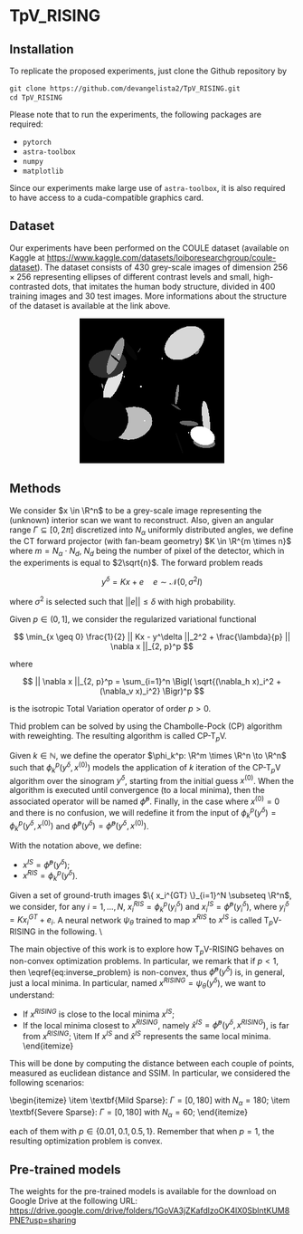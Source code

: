 # TpV_RISING

## Installation
To replicate the proposed experiments, just clone the Github repository by

```
git clone https://github.com/devangelista2/TpV_RISING.git
cd TpV_RISING
```

Please note that to run the experiments, the following packages are required:
- `pytorch`
- `astra-toolbox`
- `numpy`
- `matplotlib`

Since our experiments make large use of `astra-toolbox`, it is also required to have access to a cuda-compatible graphics card. 

## Dataset
Our experiments have been performed on the COULE dataset (available on Kaggle at https://www.kaggle.com/datasets/loiboresearchgroup/coule-dataset). The dataset consists of 430 grey-scale images of dimension $256 \times 256$ representing ellipses of different contrast levels and small, high-contrasted dots, that imitates the human body structure, divided in 400 training images and 30 test images. More informations about the structure of the dataset is available at the link above.

<p align="center">
<img src="./data/COULE/test/gt/0.png">
</p>

## Methods
We consider $x \in \R^n$ to be a grey-scale image representing the (unknown) interior scan we want to reconstruct. Also, given an angular range $\Gamma \subseteq [0, 2\pi]$ discretized into $N_\alpha$ uniformly distributed angles, we define the CT forward projector (with fan-beam geometry) $K \in \R^{m \times n}$ where $m = N_\alpha \cdot N_d$, $N_d$ being the number of pixel of the detector, which in the experiments is equal to $2\sqrt{n}$. The forward problem reads

$$
    y^\delta = Kx + e \quad e \sim \mathcal{N}(0,\sigma^2I)
$$

where $\sigma^2$ is selected such that $||e|| \leq \delta$ with high probability. 

Given $p \in (0, 1]$, we consider the regularized variational functional

$$
    \min_{x \geq 0} \frac{1}{2} || Kx - y^\delta ||_2^2 + \frac{\lambda}{p} || \nabla x ||_{2, p}^p
$$

where 

$$
    || \nabla x ||_{2, p}^p = \sum_{i=1}^n \Bigl( \sqrt{(\nabla_h x)_i^2 + (\nabla_v x)_i^2} \Bigr)^p
$$

is the isotropic Total Variation operator of order $p>0$.

Thid problem can be solved by using the Chambolle-Pock (CP) algorithm with reweighting. The resulting algorithm is called CP-T$_p$V.

Given $k \in \mathbb{N}$, we define the operator $\phi_k^p: \R^m \times \R^n \to \R^n$ such that $\phi_k^p(y^\delta, x^{(0)})$ models the application of $k$ iteration of the CP-T$_p$V algorithm over the sinogram $y^\delta$, starting from the initial guess $x^{(0)}$. When the algorithm is executed until convergence (to a local minima), then the associated operator will be named $\hat{\phi}^p$. Finally, in the case where $x^{(0)} = 0$ and there is no confusion, we will redefine it from the input of $\phi_k^p(y^\delta) = \phi_k^p(y^\delta, x^{(0)})$ and $\hat{\phi}^p(y^\delta) = \hat{\phi}^p(y^\delta, x^{(0)})$. 

With the notation above, we define:

- $x^{IS} = \hat{\phi}^p(y^\delta)$;
- $x^{RIS} = \phi_k^p(y^\delta)$.

Given a set of ground-truth images $\{ x_i^{GT} \}_{i=1}^N \subseteq \R^n$, we consider, for any $i = 1, \dots, N$, $x^{RIS}_i = \phi_k^p(y^\delta_i)$ and $x^{IS}_i = \hat{\phi}^p(y^\delta_i)$, where $y^\delta_i = Kx^{GT}_i + e_i$. A neural network $\psi_\theta$ trained to map $x^{RIS}$ to $x^{IS}$ is called T$_p$V-RISING in the following. \\

The main objective of this work is to explore how T$_p$V-RISING behaves on non-convex optimization problems. In particular, we remark that if $p<1$, then \eqref{eq:inverse_problem} is non-convex, thus $\hat{\phi}^p(y^\delta)$ is, in general, just a local minima. In particular, named $x^{RISING} = \psi_\theta(y^\delta)$, we want to understand:

- If $x^{RISING}$ is close to the local minima $x^{IS}$;
- If the local minima closest to $x^{RISING}$, namely $\hat{x}^{IS} = \hat{\phi}^p(y^\delta, x^{RISING})$, is far from $x^{RISING}$;
    \item If $x^{IS}$ and $\hat{x}^{IS}$ represents the same local minima.
\end{itemize}

This will be done by computing the distance between each couple of points, measured as euclidean distance and SSIM. In particular, we considered the following scenarios:

\begin{itemize}
    \item \textbf{Mild Sparse}: $\Gamma = [0, 180]$ with $N_\alpha = 180$;
    \item \textbf{Severe Sparse}:  $\Gamma = [0, 180]$ with $N_\alpha = 60$;
\end{itemize}

each of them with $p \in \{ 0.01, 0.1, 0.5, 1 \}$. Remember that when $p=1$, the resulting optimization problem is convex.

## Pre-trained models
The weights for the pre-trained models is available for the download on Google Drive at the following URL: https://drive.google.com/drive/folders/1GoVA3jZKafdlzoOK4lX0SblntKUM8PNE?usp=sharing